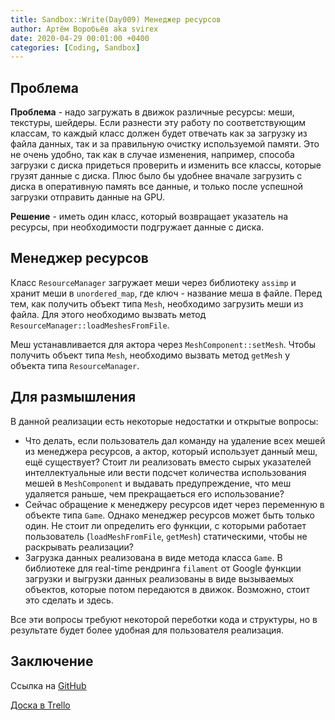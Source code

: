 ```yaml
---
title: Sandbox::Write(Day009) Менеджер ресурсов
author: Артём Воробьёв aka svirex
date: 2020-04-29 00:01:00 +0400
categories: [Coding, Sandbox]
---
```


## Проблема

**Проблема** - надо загружать в движок различные ресурсы: меши, текстуры, шейдеры. Если разнести эту работу по соответствующим классам, то каждый класс должен будет отвечать как за загрузку из файла данных, так и за правильную очистку используемой памяти. Это не очень удобно, так как в случае изменения, например, способа загрузки с диска придеться проверить и изменить все классы, которые грузят данные с диска. Плюс было бы удобнее вначале загрузить с диска в оперативную память все данные, и только после успешной загрузки отправить данные на GPU. 

**Решение** - иметь один класс, который возвращает указатель на ресурсы, при необходимости подгружает данные с диска.

## Менеджер ресурсов

Класс `ResourceManager` загружает меши через библиотеку `assimp` и хранит меши в `unordered_map`, где ключ - название меша в файле. Перед тем, как получить объект типа `Mesh`, необходимо загрузить меши из файла. Для этого необходимо вызвать метод `ResourceManager::loadMeshesFromFile`.

Меш устанавливается для актора через `MeshComponent::setMesh`. Чтобы получить объект типа `Mesh`, необходимо вызвать метод `getMesh` у объекта типа `ResourceManager`. 

## Для размышления

В данной реализации есть некоторые недостатки и открытые вопросы:

* Что делать, если пользователь дал команду на удаление всех мешей из менеджера ресурсов, а актор, который использует данный меш, ещё существует? Стоит ли реализовать вместо сырых указателей интеллектуальные или вести подсчет количества использования мешей в `MeshComponent` и выдавать предупреждение, что меш удаляется раньше, чем прекращаеться его использование?
* Сейчас обращение к менеджеру ресурсов идет через переменную в объекте типа `Game`. Однако менеджер ресурсов может быть только один. Не стоит ли определить его функции, с которыми работает пользователь (`loadMeshFromFile`, `getMesh`) статическими, чтобы не раскрывать реализации?
* Загрузка данных реализована в виде метода класса `Game`. В библиотеке для real-time рендринга `filament` от Google функции загрузки и выгрузки данных реализованы в виде вызываемых объектов, которые потом передаются в движок. Возможно, стоит это сделать и здесь.

Все эти вопросы требуют некоторой переботки кода и структуры, но в результате будет более удобная для пользователя реализация.

## Заключение

Ссылка на [GitHub](https://github.com/Svirex/sandbox/tree/Day009)

[Доска в Trello](https://trello.com/b/8eOk7S6f/sandbox)
